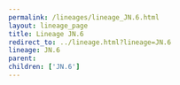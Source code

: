 ```yaml
---
permalink: /lineages/lineage_JN.6.html
layout: lineage_page
title: Lineage JN.6
redirect_to: ../lineage.html?lineage=JN.6
lineage: JN.6
parent: 
children: ['JN.6']
---
```

